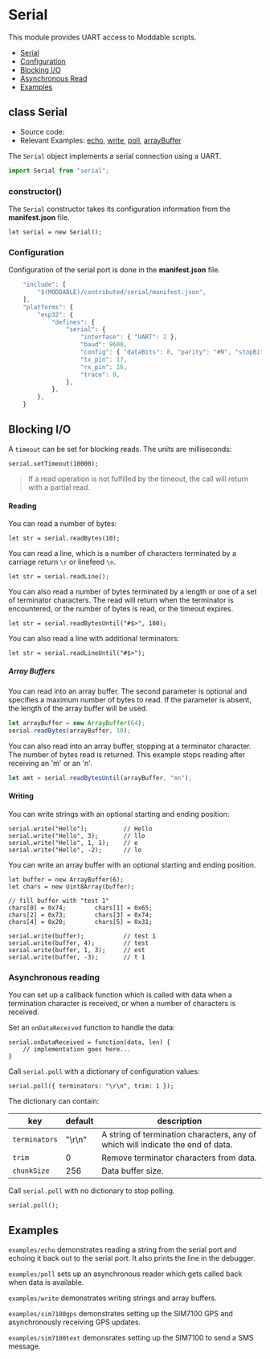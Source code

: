 # Serial

This module provides UART access to Moddable scripts.

* [Serial](#serial)
* [Configuration](#configuration)
* [Blocking I/O](#blocking)
* [Asynchronous Read](#async)
* [Examples](#examples)

<a id="serial"></a>
## class Serial

* Source code:
* Relevant Examples: [echo](examples/echo), [write](examples/write), [poll](examples/poll), [arrayBuffer](examples/arrayBuffer)

The `Serial` object implements a serial connection using a UART.

```js
import Serial from "serial";
```

### constructor()

The `Serial` constructor takes its configuration information from the **manifest.json** file.

	let serial = new Serial();

<a id="configuration"></a>	
### Configuration

Configuration of the serial port is done in the **manifest.json** file.

```js
	"include": [
		"$(MODDABLE)/contributed/serial/manifest.json",
	],
	"platforms": {
		"esp32": {
			"defines": {
				"serial": {
					"interface": { "UART": 2 },
					"baud": 9600,
					"config": { "dataBits": 8, "parity": "#N", "stopBits": 1 },
					"tx_pin": 17,
					"rx_pin": 16,
					"trace": 0,
				},
			},
		},
	}
```

<a id="blocking"></a>
## Blocking I/O
	
A `timeout` can be set for blocking reads. The units are milliseconds:

	serial.setTimeout(10000);
	
> If a read operation is not fulfilled by the timeout, the call will return with a partial read.

#### Reading
	
You can read a number of bytes:

	let str = serial.readBytes(10);

You can read a line, which is a number of characters terminated by a carriage return `\r` or linefeed `\n`.

	let str = serial.readLine();

You can also read a number of bytes terminated by a length or one of a set of terminator characters. The read will return when the terminator is encountered, or the number of bytes is read, or the timeout expires.

	let str = serial.readBytesUntil("#$>", 100);

You can also read a line with additional terminators:

	let str = serial.readLineUntil("#$>");

##### Array Buffers

You can read into an array buffer. The second parameter is optional and specifies a maximum number of bytes to read. If the parameter is absent, the length of the array buffer will be used.

```js
let arrayBuffer = new ArrayBuffer(64);
serial.readBytes(arrayBuffer, 10);
```

You can also read into an array buffer, stopping at a terminator character. The number of bytes read is returned. This example stops reading after receiving an 'm' or an 'n'.

```js
let amt = serial.readBytesUntil(arrayBuffer, "mn");
```



#### Writing

You can write strings with an optional starting and ending position:

	serial.write("Hello");			// Hello
	serial.write("Hello", 3);		// llo
	serial.write("Hello", 1, 1);	// e 
	serial.write("Hello", -2);		// lo
	
You can write an array buffer with an optional starting and ending position.

	let buffer = new ArrayBuffer(6);
	let chars = new Uint8Array(buffer);
	
	// fill buffer with "test 1"
	chars[0] = 0x74;		chars[1] = 0x65;
	chars[2] = 0x73;		chars[3] = 0x74;
	chars[4] = 0x20;		chars[5] = 0x31;
	
	serial.write(buffer);			// test 1
	serial.write(buffer, 4);		// test
	serial.write(buffer, 1, 3);		// est
	serial.write(buffer, -3);		// t 1

<a id="async"></a>
### Asynchronous reading

You can set up a callback function which is called with data when a termination character is received, or when a number of characters is received.

Set an `onDataReceived` function to handle the data:

	serial.onDataReceived = function(data, len) {
		// implementation goes here...
	}

Call `serial.poll` with a dictionary of configuration values:

	serial.poll({ terminators: "\r\n", trim: 1 });

The dictionary can contain:

key | default | description
----|------|-----
`terminators` | "\r\n" | A string of termination characters, any of which will indicate the end of data.
`trim` | 0 | Remove terminator characters from data.
`chunkSize` | 256 | Data buffer size.

Call `serial.poll` with no dictionary to stop polling.

	serial.poll();
	
	
<a id="examples"></a>
## Examples

`examples/echo` demonstrates reading a string from the serial port and echoing it back out to the serial port. It also prints the line in the debugger.

`examples/poll` sets up an asynchronous reader which gets called back when data is available.

`examples/write` demonstrates writing strings and array buffers.

`examples/sim7100gps` demonstrates setting up the SIM7100 GPS and asynchronously receiving GPS updates.

`examples/sim7100text` demonsrates setting up the SIM7100 to send a SMS message.
